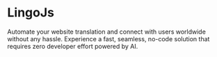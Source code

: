 # LingoJs
Automate your website translation and connect with users worldwide without any hassle. Experience a fast, seamless, no-code solution that requires zero developer effort powered by AI.
